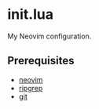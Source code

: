 # init.lua

My Neovim configuration.<br>

## Prerequisites
- [neovim](https://github.com/neovim/neovim)
- [ripgrep](https://github.com/BurntSushi/ripgrep)
- [git](https://github.com/git/git)

